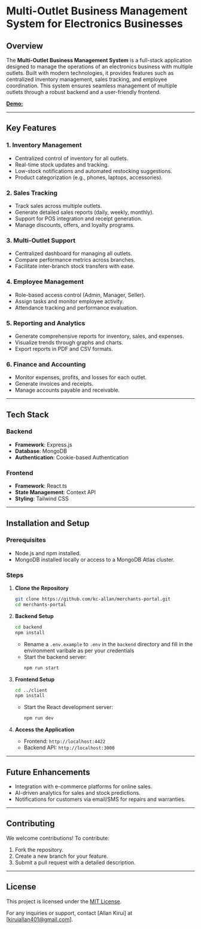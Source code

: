 # Multi-Outlet Business Management System for Electronics Businesses  

## Overview  
The **Multi-Outlet Business Management System** is a full-stack application designed to manage the operations of an electronics business with multiple outlets. Built with modern technologies, it provides features such as centralized inventory management, sales tracking, and employee coordination. This system ensures seamless management of multiple outlets through a robust backend and a user-friendly frontend.  

[**Demo:**](https://drive.google.com/file/d/17cVOS-g3pTg8EZ0x6XXC0KRgNvCKUxtb/view?usp=sharing)

---

## Key Features  

### **1. Inventory Management**  
   - Centralized control of inventory for all outlets.  
   - Real-time stock updates and tracking.  
   - Low-stock notifications and automated restocking suggestions.  
   - Product categorization (e.g., phones, laptops, accessories).  

### **2. Sales Tracking**  
   - Track sales across multiple outlets.  
   - Generate detailed sales reports (daily, weekly, monthly).  
   - Support for POS integration and receipt generation.  
   - Manage discounts, offers, and loyalty programs.  

### **3. Multi-Outlet Support**  
   - Centralized dashboard for managing all outlets.  
   - Compare performance metrics across branches.  
   - Facilitate inter-branch stock transfers with ease.  

### **4. Employee Management**  
   - Role-based access control (Admin, Manager, Seller).  
   - Assign tasks and monitor employee activity.  
   - Attendance tracking and performance evaluation.  

### **5. Reporting and Analytics**  
   - Generate comprehensive reports for inventory, sales, and expenses.  
   - Visualize trends through graphs and charts.  
   - Export reports in PDF and CSV formats.  

### **6. Finance and Accounting**  
   - Monitor expenses, profits, and losses for each outlet.  
   - Generate invoices and receipts.  
   - Manage accounts payable and receivable.  

---

## Tech Stack  

### **Backend**  
- **Framework**: Express.js  
- **Database**: MongoDB  
- **Authentication**: Cookie-based Authentication  

### **Frontend**  
- **Framework**: React.ts  
- **State Management**: Context API  
- **Styling**: Tailwind CSS

---

## Installation and Setup  

### Prerequisites  
- Node.js and npm installed.  
- MongoDB installed locally or access to a MongoDB Atlas cluster.  

### Steps  

1. **Clone the Repository**  
   ```bash  
   git clone https://github.com/kc-allan/merchants-portal.git  
   cd merchants-portal  
   ```  

2. **Backend Setup**  
   ```bash  
   cd backend  
   npm install  
   ```  
   - Rename a `.env.example` to `.env` in the `backend` directory and fill in the environment varibale as per your credentials 
   - Start the backend server:  
     ```bash  
     npm run start  
     ```  

3. **Frontend Setup**  
   ```bash  
   cd ../client  
   npm install  
   ```  
   - Start the React development server:  
     ```bash  
     npm run dev  
     ```  

4. **Access the Application**  
   - Frontend: `http://localhost:4422`  
   - Backend API: `http://localhost:3000`  

---

## Future Enhancements  
- Integration with e-commerce platforms for online sales.  
- AI-driven analytics for sales and stock predictions.  
- Notifications for customers via email/SMS for repairs and warranties.  

---

## Contributing  
We welcome contributions! To contribute:  
1. Fork the repository.  
2. Create a new branch for your feature.  
3. Submit a pull request with a detailed description.  

---

## License  
This project is licensed under the [MIT License](LICENSE).  

For any inquiries or support, contact [Allan Kirui] at [kiruiallan401@gmail.com].  
